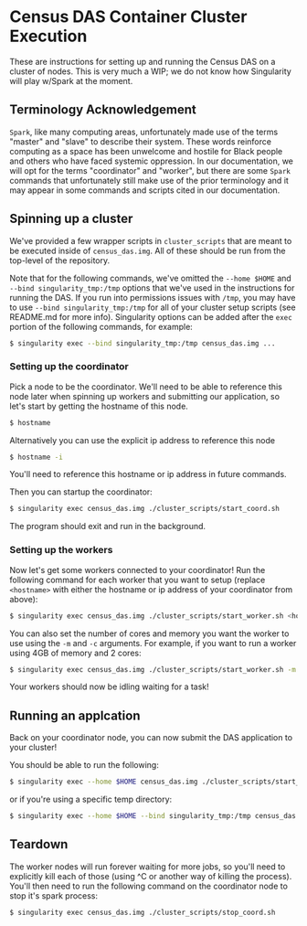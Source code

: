 # Census DAS Container Cluster Execution
These are instructions for setting up and running the Census DAS on a cluster of nodes.
This is very much a WIP; we do not know how Singularity will play w/Spark at the moment.

## Terminology Acknowledgement
`Spark`, like many computing areas, unfortunately made use of the terms "master" and "slave" to describe their system. These words reinforce computing as a space has been unwelcome and hostile for Black people and others who have faced systemic oppression. In our documentation, we will opt for the terms "coordinator" and "worker", but there are some `Spark` commands that unfortunately still make use of the prior terminology and it may appear in some commands and scripts cited in our documentation.

## Spinning up a cluster
We've provided a few wrapper scripts in `cluster_scripts` that are meant to be executed inside of `census_das.img`. All of these should be run from the top-level of the repository.

Note that for the following commands, we've omitted the `--home $HOME` and `--bind singularity_tmp:/tmp` options that we've used in the instructions for running the DAS. If you run into permissions issues with `/tmp`, you may have to use `--bind singularity_tmp:/tmp` for all of your cluster setup scripts (see README.md for more info). Singularity options can be added after the `exec` portion of the following commands, for example:
```bash
$ singularity exec --bind singularity_tmp:/tmp census_das.img ...
```

### Setting up the coordinator
Pick a node to be the coordinator. We'll need to be able to reference this node later
when spinning up workers and submitting our application,
so let's start by getting the hostname of this node.
```bash
$ hostname
```
Alternatively you can use the explicit ip address to reference this node
```bash
$ hostname -i
```
You'll need to reference this hostname or ip address in future commands.

Then you can startup the coordinator:
```bash
$ singularity exec census_das.img ./cluster_scripts/start_coord.sh
```
The program should exit and run in the background.

### Setting up the workers
Now let's get some workers connected to your coordinator!
Run the following command for each worker that you want to setup
(replace `<hostname>` with either the hostname or ip address of your coordinator from above):
```bash
$ singularity exec census_das.img ./cluster_scripts/start_worker.sh <hostname>:7077
```

You can also set the number of cores and memory you want the worker to use using the `-m` and `-c` arguments.
For example, if you want to run a worker using 4GB of memory and 2 cores:
```bash
$ singularity exec census_das.img ./cluster_scripts/start_worker.sh -m 4G -c 2 <hostname>:7077
```

Your workers should now be idling waiting for a task!

## Running an applcation
Back on your coordinator node, you can now submit the DAS application to your cluster!

You should be able to run the following:
```bash
$ singularity exec --home $HOME census_das.img ./cluster_scripts/start_cluster.sh spark://<hostname>:7077
```
or if you're using a specific temp directory:
```bash
$ singularity exec --home $HOME --bind singularity_tmp:/tmp census_das.img ./cluster_scripts/start_cluster.sh spark://<hostname>:7077
```

## Teardown
The worker nodes will run forever waiting for more jobs, so you'll need to explicitly kill each of those (using ^C or another way of killing the process).
You'll then need to run the following command on the coordinator node to stop it's spark process:
```bash
$ singularity exec census_das.img ./cluster_scripts/stop_coord.sh
```
